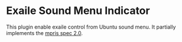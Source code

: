 Exaile Sound Menu Indicator
===========================

This plugin enable exaile control from Ubuntu sound menu. It partially implements the [mpris spec 2.0](http://www.mpris.org/2.0/spec/ "mpris2.0").


